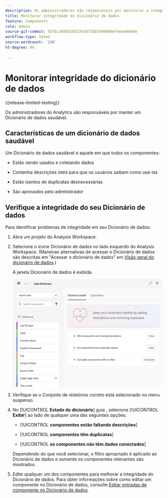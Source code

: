 ```yaml
---
description: Os administradores são responsáveis por monitorar a integridade do Dicionário de dados. Isso inclui se os componentes estão coletando dados, se estão aprovados, se contêm descrições e estão livres de duplicatas.
title: Monitorar integridade do dicionário de dados
feature: Components
role: Admin
source-git-commit: 5bfbc3059526527e35f26b750d048efebee68e9e
workflow-type: tm+mt
source-wordcount: '236'
ht-degree: 0%

---
```


# Monitorar integridade do dicionário de dados

{{release-limited-testing}}

Os administradores do Analytics são responsáveis por manter um Dicionário de dados saudável.

## Características de um dicionário de dados saudável

Um Dicionário de dados saudável é aquele em que todos os componentes:

* Estão sendo usados e coletando dados

* Contenha descrições úteis para que os usuários saibam como usá-las

* Estão isentos de duplicatas desnecessárias

* São aprovados pelo administrador

## Verifique a integridade do seu Dicionário de dados

Para identificar problemas de integridade em seu Dicionário de dados:

1. Abra um projeto do Analysis Workspace.

1. Selecione o ícone Dicionário de dados no lado esquerdo do Analysis Workspace. (Maneiras alternativas de acessar o Dicionário de dados são descritas em &quot;Acessar o dicionário de dados&quot; em [Visão geral do dicionário de dados](/help/analyze/analysis-workspace/components/data-dictionary/data-dictionary-overview.md).)

   A janela Dicionário de dados é exibida.

   ![Exibição do administrador do Dicionário de dados](assets/data-dictionary-admin.png)

1. Verifique se o Conjunto de relatórios correto está selecionado no menu suspenso.

1. No [!UICONTROL **Estado do dicionário**] guia , selecione [!UICONTROL **Exibir**] ao lado de qualquer uma das seguintes opções:

   * [!UICONTROL **componentes estão faltando descrições**]

   * [!UICONTROL **componentes têm duplicatas**]

   * [!UICONTROL **os componentes não têm dados conectados**]

   Dependendo do que você selecionar, o filtro apropriado é aplicado ao Dicionário de dados e somente os componentes relevantes são mostrados.

1. Edite qualquer um dos componentes para melhorar a integridade do Dicionário de dados. Para obter informações sobre como editar um componente no Dicionário de dados, consulte [Editar entradas de componente no Dicionário de dados](/help/analyze/analysis-workspace/components/data-dictionary/edit-entries-data-dictionary.md).